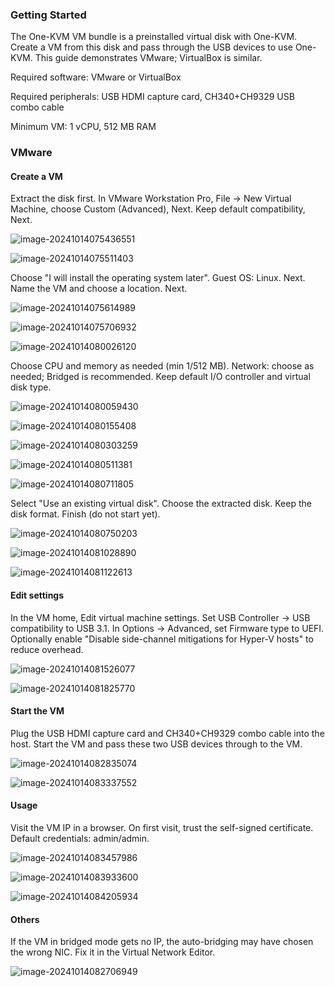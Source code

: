 ### Getting Started

The One-KVM VM bundle is a preinstalled virtual disk with One-KVM. Create a VM from this disk and pass through the USB devices to use One-KVM. This guide demonstrates VMware; VirtualBox is similar.

Required software: VMware or VirtualBox

Required peripherals: USB HDMI capture card, CH340+CH9329 USB combo cable

Minimum VM: 1 vCPU, 512 MB RAM

### VMware

#### Create a VM

Extract the disk first. In VMware Workstation Pro, File -> New Virtual Machine, choose Custom (Advanced), Next. Keep default compatibility, Next.

![image-20241014075436551](../img/image-20241014075436551.png)

![image-20241014075511403](../img/image-20241014075511403.png)

Choose "I will install the operating system later". Guest OS: Linux. Next. Name the VM and choose a location. Next.

![image-20241014075614989](../img/image-20241014075614989.png)

![image-20241014075706932](../img/image-20241014075706932.png)

![image-20241014080026120](../img/image-20241014080026120.png)

Choose CPU and memory as needed (min 1/512 MB). Network: choose as needed; Bridged is recommended. Keep default I/O controller and virtual disk type.

![image-20241014080059430](../img/image-20241014080059430.png)

![image-20241014080155408](../img/image-20241014080155408.png)

![image-20241014080303259](../img/image-20241014080303259.png)

![image-20241014080511381](../img/image-20241014080511381.png)

![image-20241014080711805](../img/image-20241014080711805.png)

Select "Use an existing virtual disk". Choose the extracted disk. Keep the disk format. Finish (do not start yet).

![image-20241014080750203](../img/image-20241014080750203.png)

![image-20241014081028890](../img/image-20241014081028890.png)

![image-20241014081122613](../img/image-20241014081122613.png)

#### Edit settings

In the VM home, Edit virtual machine settings. Set USB Controller -> USB compatibility to USB 3.1. In Options -> Advanced, set Firmware type to UEFI. Optionally enable "Disable side-channel mitigations for Hyper-V hosts" to reduce overhead.

![image-20241014081526077](../img/image-20241014081526077.png)

![image-20241014081825770](../img/image-20241014081825770.png)

#### Start the VM

Plug the USB HDMI capture card and CH340+CH9329 combo cable into the host. Start the VM and pass these two USB devices through to the VM.

![image-20241014082835074](../img/image-20241014082835074.png)


![image-20241014083337552](../img/image-20241014083332223.png)

#### Usage

Visit the VM IP in a browser. On first visit, trust the self-signed certificate. Default credentials: admin/admin.

![image-20241014083457986](../img/image-20241014083457986.png)

![image-20241014083933600](../img/image-20241014083933600.png)

![image-20241014084205934](../img/image-20241014084205934.png)

#### Others

If the VM in bridged mode gets no IP, the auto-bridging may have chosen the wrong NIC. Fix it in the Virtual Network Editor.

![image-20241014082706949](../img/image-20241014082706949.png)


